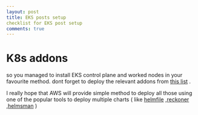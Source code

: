 ```yaml
---
layout: post
title: EKS posts setup
checklist for EKS post setup
comments: true
---
```


# K8s addons 
so you managed to install EKS control plane and worked nodes in your favourite method. 
dont forget to deploy the relevant addons from [this list](https://github.com/yanivpaz/yanivpaz.github.io/blob/master/_posts/markdowns/eks-posts-deployment.md) .

I really hope that AWS will provide simple method to deploy all those using one of the popular tools to deploy multiple charts ( like [helmfile](https://github.com/roboll/helmfile) ,[reckoner](https://github.com/FairwindsOps/reckoner) ,[helmsman](https://github.com/Praqma/helmsman) ) 

